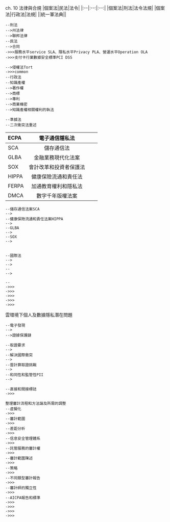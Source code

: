 ch. 10 法律與合規
|個案法|民法|法令|
|:--|:--:|:--:|
|個案法|刑法|法令法規|
|個案法|行政法|法規|
||統一軍法典||
```
--刑法
-->州法律
-->聯邦法律
--民法
-->合同
->>>服務水平service SLA、隱私水平Privacy PLA、營運水平Operation OLA
->>>支付卡行業數據安全標準PCI DSS

-->侵權法Tort
->>>common
--行政法
--知識產權
-->著作權
-->商標
-->專利
-->商業機密
-->知識產權相關權利的執法

--準據法
--二次衝突法重述
```
|ECPA|電子通信隱私法|||
|:--|:--:|:--:|:--:|
|SCA|儲存通信法|||
|GLBA|金融業務現代化法案|||
|SOX|會計改革和投資者保護法|||
|HIPPA|健康保險流通和責任法|||
|FERPA|加通教育權利和隱私法|||
|DMCA|數字千年版權法案|||
```
--儲存通信法案SCA
-->
--健康保險流通和責任法案HIPPA
-->
--GLBA
-->
--SOX
-->


--國際法
-->
-->
--
-->

--
->>>
->>>
->>>
->>>
->>>

```
雲環境下個人及數據隱私潛在問題

```
--電子發現
-->
-->證據保護鏈

--取證要求
-->
--解決國際衝突
-->
--雲計算取證挑戰
-->
--和同性和監管性PII
-->

--直接和間接標誌
->>>
```
```
整理審計流程和方法論及所需的調整
--虛擬化
->>>
--審計範圍
->>>
--差距分析
->>>
--信息安全管理體系
->>>
--託管服務的審計權
->>>
--審計範圍陳述
->>>
--策略
->>>
--不同類型審計報告
->>>
--審計師的獨立性
->>>
--AICPA報告和標準
->>>
->>>
->>>
->>>

```

